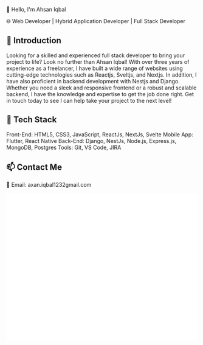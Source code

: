 👋 Hello, I'm Ahsan Iqbal

🌐 Web Developer | Hybrid Application Developer | Full Stack Developer

📌 Introduction
----------------
Looking for a skilled and experienced full stack developer to bring your project to life? Look no further than Ahsan Iqbal! With over three years of experience as a freelancer, I have built a wide range of websites using cutting-edge technologies such as Reactjs, Sveltjs, and Nextjs. In addition, I have also proficient in backend development with Nestjs and Django. Whether you need a sleek and responsive frontend or a robust and scalable backend, I have the knowledge and expertise to get the job done right. Get in touch today to see I can help take your project to the next level!


🧰 Tech Stack
----------------
Front-End: HTML5, CSS3, JavaScript, ReactJs, NextJs, Svelte 
Mobile App: Flutter, React Native 
Back-End: Django, NestJs, Node.js, Express.js, MongoDB, Postgres 
Tools: Git, VS Code, JIRA

📫 Contact Me
----------------
📧 Email: axan.iqbal1232gmail.com

![Metrics](/github-metrics.svg)
